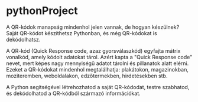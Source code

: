 # pythonProject

A QR-kódok manapság mindenhol jelen vannak, de hogyan készülnek? Saját QR-kódot készíthetsz Pythonban, és még QR-kódokat is dekódolhatsz.

A QR-kód (Quick Response code, azaz gyorsválaszkód) egyfajta mátrix vonalkód, amely kódolt adatokat tárol. Azért kapta a "Quick Response code" nevet, mert képes nagy mennyiségű adatot tárolni és pillanatok alatt elérni. Ezeket a QR-kódokat mindenhol megtalálhatja: plakátokon, magazinokban, moziteremben, weboldalakon, edzőtermekben, hirdetésekben stb.

A Python segítségével létrehozhatod a saját QR-kódodat, testre szabhatod, és dekódolhatod a QR-kódból származó információkat.
